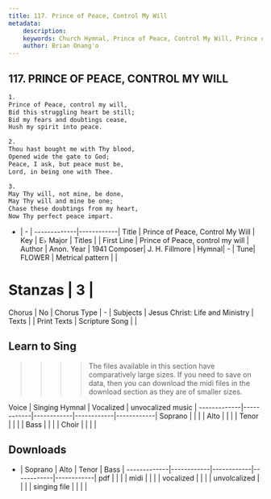 ```yaml
---
title: 117. Prince of Peace, Control My Will
metadata:
    description: 
    keywords: Church Hymnal, Prince of Peace, Control My Will, Prince of Peace, control my will, 
    author: Brian Onang'o
---
```



## 117. PRINCE OF PEACE, CONTROL MY WILL

```txt
1.
Prince of Peace, control my will,
Bid this struggling heart be still;
Bid my fears and doubtings cease,
Hush my spirit into peace.

2.
Thou hast bought me with Thy blood,
Opened wide the gate to God;
Peace, I ask, but peace must be,
Lord, in being one with Thee.

3.
May Thy will, not mine, be done,
May Thy will and mine be one;
Chase these doubtings from my heart,
Now Thy perfect peace impart.

```

- |   -  |
-------------|------------|
Title | Prince of Peace, Control My Will |
Key | E♭ Major |
Titles |  |
First Line | Prince of Peace, control my will |
Author | Anon.
Year | 1941
Composer| J. H. Fillmore |
Hymnal|  - |
Tune| FLOWER |
Metrical pattern | |
# Stanzas | 3 |
Chorus | No |
Chorus Type | - |
Subjects | Jesus Christ: Life and Ministry |
Texts |  |
Print Texts | 
Scripture Song |  |
  
## Learn to Sing

>>>> The files available in this section have comparatively large sizes. If you need to save on data, then you can download the midi files in the download section as they are of smaller sizes.

Voice |  Singing Hymnal | Vocalized | unvocalized music |
-------------|------------|------------|------------|------------|
Soprano | | | |
Alto | | | |
Tenor | | | |
Bass | | | |
Choir | | | |

## Downloads

- |  Soprano | Alto | Tenor | Bass |
-------------|------------|------------|------------|------------|
pdf | | | |
midi | | | |
vocalized | | | |
unvolcalized | | | |
singing file | | | |
  